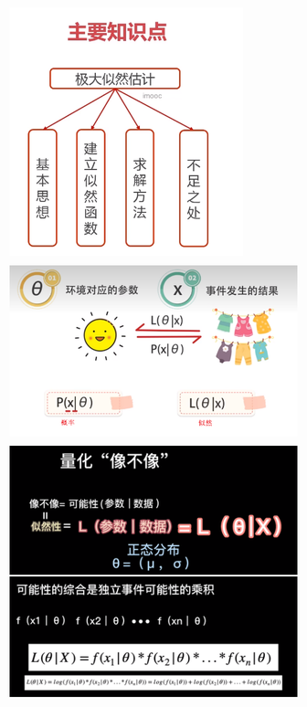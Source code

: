 ![](../photo/Pasted%20image%2020240603184020.png)


![](../photo/Pasted%20image%2020240603184202.png)

![](../photo/Pasted%20image%2020240604123018.png)
![](../photo/Pasted%20image%2020240604123026.png)

